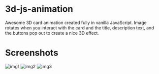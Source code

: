 # 3d-js-animation

Awesome 3D card animation created fully in vanilla JavaScript. Image rotates when you interact with the card and the title, description text, and the buttons pop out to create a nice 3D effect. 

# Screenshots

![img1](https://user-images.githubusercontent.com/34029672/97087276-a73e0400-1631-11eb-8a14-6aae992d1099.png)
![img2](https://user-images.githubusercontent.com/34029672/97087278-a86f3100-1631-11eb-9971-a207be69795b.png)
![img3](https://user-images.githubusercontent.com/34029672/97087279-a9a05e00-1631-11eb-971d-c3a59940767d.png)
 
